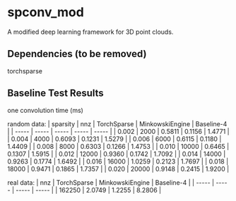 # spconv_mod
A modified deep learning framework for 3D point clouds.


## Dependencies (to be removed)
torchsparse


## Baseline Test Results
one convolution time (ms)

random data:
| sparsity | nnz | TorchSparse | MinkowskiEngine | Baseline-4 |
| ----- | ----- | ----- | ----- | ----- |
| 0.002 | 2000 | 0.5811 | 0.1156 | 1.4771 |
| 0.004 | 4000 | 0.6093 | 0.1231 | 1.5279 |
| 0.006 | 6000 | 0.6115 | 0.1180 | 1.4409 |
| 0.008 | 8000 | 0.6303 | 0.1266 | 1.4753 |
| 0.010 | 10000 | 0.6465 | 0.1307 | 1.5915 |
| 0.012 | 12000 | 0.9360 | 0.1742 | 1.7092 |
| 0.014 | 14000 | 0.9263 | 0.1774 | 1.6492 |
| 0.016 | 16000 | 1.0259 | 0.2123 | 1.7697 |
| 0.018 | 18000 | 0.9471 | 0.1865 | 1.7357 |
| 0.020 | 20000 | 0.9148 | 0.2415 | 1.9200 |

real data:
| nnz | TorchSparse | MinkowskiEngine | Baseline-4 |
| ----- | ----- | ----- | ----- |
| 162250 | 2.0749 | 1.2255 | 8.2806 |


